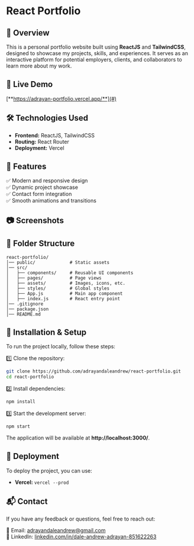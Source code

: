 # React Portfolio

## 🚀 Overview

This is a personal portfolio website built using **ReactJS** and **TailwindCSS**, designed to showcase my projects, skills, and experiences. It serves as an interactive platform for potential employers, clients, and collaborators to learn more about my work.

## 🔗 Live Demo

[**https://adrayan-portfolio.vercel.app/**](#) 

## 🛠️ Technologies Used

- **Frontend:** ReactJS, TailwindCSS
- **Routing:** React Router
- **Deployment:** Vercel

## 📌 Features

✅ Modern and responsive design  
✅ Dynamic project showcase  
✅ Contact form integration    
✅ Smooth animations and transitions  

## 📷 Screenshots


## 📂 Folder Structure

```
react-portfolio/
│── public/             # Static assets  
│── src/  
│   ├── components/     # Reusable UI components  
│   ├── pages/          # Page views  
│   ├── assets/         # Images, icons, etc.  
│   ├── styles/         # Global styles  
│   ├── App.js          # Main app component  
│   ├── index.js        # React entry point  
│── .gitignore  
│── package.json  
│── README.md  
```

## 🚀 Installation & Setup

To run the project locally, follow these steps:

1️⃣ Clone the repository:

```sh
git clone https://github.com/adrayandaleandrew/react-portfolio.git
cd react-portfolio
```

2️⃣ Install dependencies:

```sh
npm install
```

3️⃣ Start the development server:

```sh
npm start
```

The application will be available at **http://localhost:3000/**.

## 🚀 Deployment

To deploy the project, you can use:

- **Vercel:** `vercel --prod`

## 📬 Contact

If you have any feedback or questions, feel free to reach out:

📧 Email: adrayandaleandrew@gmail.com  
🔗 LinkedIn: [linkedin.com/in/dale-andrew-adrayan-851622263](https://www.linkedin.com/in/dale-andrew-adrayan-851622263/)  